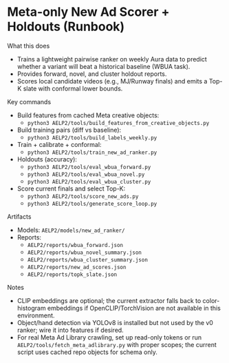 # Meta-only New Ad Scorer + Holdouts (Runbook)

What this does
- Trains a lightweight pairwise ranker on weekly Aura data to predict whether a variant will beat a historical baseline (WBUA task).
- Provides forward, novel, and cluster holdout reports.
- Scores local candidate videos (e.g., MJ/Runway finals) and emits a Top-K slate with conformal lower bounds.

Key commands
- Build features from cached Meta creative objects:
  - `python3 AELP2/tools/build_features_from_creative_objects.py`
- Build training pairs (diff vs baseline):
  - `python3 AELP2/tools/build_labels_weekly.py`
- Train + calibrate + conformal:
  - `python3 AELP2/tools/train_new_ad_ranker.py`
- Holdouts (accuracy):
  - `python3 AELP2/tools/eval_wbua_forward.py`
  - `python3 AELP2/tools/eval_wbua_novel.py`
  - `python3 AELP2/tools/eval_wbua_cluster.py`
- Score current finals and select Top-K:
  - `python3 AELP2/tools/score_new_ads.py`
  - `python3 AELP2/tools/generate_score_loop.py`

Artifacts
- Models: `AELP2/models/new_ad_ranker/`
- Reports:
  - `AELP2/reports/wbua_forward.json`
  - `AELP2/reports/wbua_novel_summary.json`
  - `AELP2/reports/wbua_cluster_summary.json`
  - `AELP2/reports/new_ad_scores.json`
  - `AELP2/reports/topk_slate.json`

Notes
- CLIP embeddings are optional; the current extractor falls back to color-histogram embeddings if OpenCLIP/TorchVision are not available in this environment.
- Object/hand detection via YOLOv8 is installed but not used by the v0 ranker; wire it into features if desired.
- For real Meta Ad Library crawling, set up read-only tokens or run `AELP2/tools/fetch_meta_adlibrary.py` with proper scopes; the current script uses cached repo objects for schema only.

